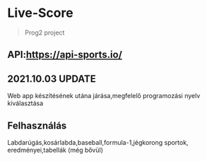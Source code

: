 # Live-Score
>Prog2 project

API:https://api-sports.io/
---

2021.10.03 UPDATE
---
Web app készítésének utána járása,megfelelő programozási nyelv kiválasztása

Felhasználás
---

Labdarúgás,kosárlabda,baseball,formula-1,jégkorong sportok, eredményei,tabellák (még bővül)
